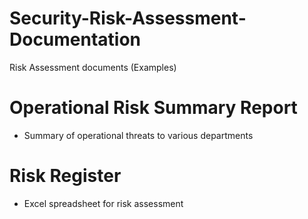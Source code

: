 # Security-Risk-Assessment-Documentation
Risk Assessment documents (Examples)

# Operational Risk Summary Report
- Summary of operational threats to various departments

# Risk Register
- Excel spreadsheet for risk assessment
